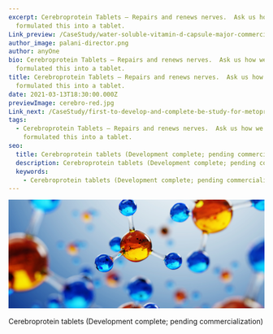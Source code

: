 ```yaml
---
excerpt: Cerebroprotein Tablets – Repairs and renews nerves.  Ask us how we
  formulated this into a tablet.
Link_preview: /CaseStudy/water-soluble-vitamin-d-capsule-major-commercial-success-for-client
author_image: palani-director.png
author: anyOne
bio: Cerebroprotein Tablets – Repairs and renews nerves.  Ask us how we
  formulated this into a tablet.
title: Cerebroprotein Tablets – Repairs and renews nerves.  Ask us how we
  formulated this into a tablet.
date: 2021-03-13T18:30:00.000Z
previewImage: cerebro-red.jpg
Link_next: /CaseStudy/first-to-develop-and-complete-be-study-for-metoprolol-ivabradine-hydrochloride-tablets-in-india-product-is-approved-by-central-drug-control-of-india/
tags:
  - Cerebroprotein Tablets – Repairs and renews nerves.  Ask us how we
    formulated this into a tablet.
seo:
  title: Cerebroprotein tablets (Development complete; pending commercialization)
  description: Cerebroprotein tablets (Development complete; pending commercialization)
  keywords:
    - Cerebroprotein tablets (Development complete; pending commercialization)
---
```

<!--StartFragment-->

![aaaaaa](fbanner.png "aaaaaaaaaa")

Cerebroprotein tablets (Development complete; pending commercialization)

<!--EndFragment-->